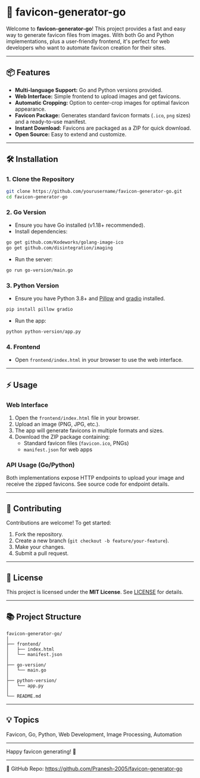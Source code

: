 
# 🦊 favicon-generator-go

Welcome to **favicon-generator-go**! This project provides a fast and easy way to generate favicon files from images. With both Go and Python implementations, plus a user-friendly frontend, it's perfect for web developers who want to automate favicon creation for their sites.

---

## 📦 Features

- **Multi-language Support:** Go and Python versions provided.
- **Web Interface:** Simple frontend to upload images and get favicons.
- **Automatic Cropping:** Option to center-crop images for optimal favicon appearance.
- **Favicon Package:** Generates standard favicon formats (`.ico`, `png` sizes) and a ready-to-use manifest.
- **Instant Download:** Favicons are packaged as a ZIP for quick download.
- **Open Source:** Easy to extend and customize.

---

## 🛠️ Installation

### 1. Clone the Repository

```sh
git clone https://github.com/yourusername/favicon-generator-go.git
cd favicon-generator-go
```

### 2. Go Version

- Ensure you have Go installed (v1.18+ recommended).
- Install dependencies:

```sh
go get github.com/Kodeworks/golang-image-ico
go get github.com/disintegration/imaging
```

- Run the server:

```sh
go run go-version/main.go
```

### 3. Python Version

- Ensure you have Python 3.8+ and [Pillow](https://pillow.readthedocs.io/) and [gradio](https://gradio.app/) installed.

```sh
pip install pillow gradio
```

- Run the app:

```sh
python python-version/app.py
```

### 4. Frontend

- Open `frontend/index.html` in your browser to use the web interface.

---

## ⚡ Usage

### Web Interface

1. Open the `frontend/index.html` file in your browser.
2. Upload an image (PNG, JPG, etc.).
3. The app will generate favicons in multiple formats and sizes.
4. Download the ZIP package containing:
   - Standard favicon files (`favicon.ico`, PNGs)
   - `manifest.json` for web apps

### API Usage (Go/Python)

Both implementations expose HTTP endpoints to upload your image and receive the zipped favicons. See source code for endpoint details.

---

## 🤝 Contributing

Contributions are welcome! To get started:

1. Fork the repository.
2. Create a new branch (`git checkout -b feature/your-feature`).
3. Make your changes.
4. Submit a pull request.

---

## 📄 License

This project is licensed under the **MIT License**. See [LICENSE](License) for details.

---

## 📚 Project Structure

```
favicon-generator-go/
│
├── frontend/
│   ├── index.html
│   └── manifest.json
│
├── go-version/
│   └── main.go
│
├── python-version/
│   └── app.py
│
└── README.md
```

---

## 💡 Topics

Favicon, Go, Python, Web Development, Image Processing, Automation

---

Happy favicon generating! 🎉

---
🔗 GitHub Repo: https://github.com/Pranesh-2005/favicon-generator-go